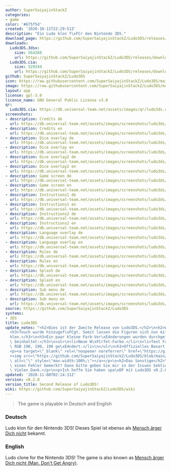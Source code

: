 ```yaml
---
author: SuperSaiyajinStackZ
categories:
- game
color: '#675f5d'
created: '2020-10-11T22:29:51Z'
description: "Ein Ludo klon f\xFCr den Nintendo 3DS."
download_page: https://github.com/SuperSaiyajinStackZ/Ludo3DS/releases/tag/v0.2.0
downloads:
  Ludo3DS.3dsx:
    size: 564260
    url: https://github.com/SuperSaiyajinStackZ/Ludo3DS/releases/download/v0.2.0/Ludo3DS.3dsx
  Ludo3DS.cia:
    size: 529344
    url: https://github.com/SuperSaiyajinStackZ/Ludo3DS/releases/download/v0.2.0/Ludo3DS.cia
github: SuperSaiyajinStackZ/Ludo3DS
icon: https://raw.githubusercontent.com/SuperSaiyajinStackZ/Ludo3DS/main/3ds/app/icon.png
image: https://raw.githubusercontent.com/SuperSaiyajinStackZ/Ludo3DS/main/3ds/app/Banner.png
layout: app
license: gpl-3.0
license_name: GNU General Public License v3.0
qr:
  Ludo3DS.cia: https://db.universal-team.net/assets/images/qr/ludo3ds.cia.png
screenshots:
- description: Credits de
  url: https://db.universal-team.net/assets/images/screenshots/ludo3ds/credits-de.png
- description: Credits en
  url: https://db.universal-team.net/assets/images/screenshots/ludo3ds/credits-en.png
- description: Dice overlay de
  url: https://db.universal-team.net/assets/images/screenshots/ludo3ds/dice-overlay-de.png
- description: Dice overlay en
  url: https://db.universal-team.net/assets/images/screenshots/ludo3ds/dice-overlay-en.png
- description: Dice overlay2 de
  url: https://db.universal-team.net/assets/images/screenshots/ludo3ds/dice-overlay2-de.png
- description: Dice overlay2 en
  url: https://db.universal-team.net/assets/images/screenshots/ludo3ds/dice-overlay2-en.png
- description: Game screen de
  url: https://db.universal-team.net/assets/images/screenshots/ludo3ds/game-screen-de.png
- description: Game screen en
  url: https://db.universal-team.net/assets/images/screenshots/ludo3ds/game-screen-en.png
- description: Instructions1 de
  url: https://db.universal-team.net/assets/images/screenshots/ludo3ds/instructions1-de.png
- description: Instructions1 en
  url: https://db.universal-team.net/assets/images/screenshots/ludo3ds/instructions1-en.png
- description: Instructions2 de
  url: https://db.universal-team.net/assets/images/screenshots/ludo3ds/instructions2-de.png
- description: Instructions2 en
  url: https://db.universal-team.net/assets/images/screenshots/ludo3ds/instructions2-en.png
- description: Language overlay de
  url: https://db.universal-team.net/assets/images/screenshots/ludo3ds/language-overlay-de.png
- description: Language overlay en
  url: https://db.universal-team.net/assets/images/screenshots/ludo3ds/language-overlay-en.png
- description: Rules de
  url: https://db.universal-team.net/assets/images/screenshots/ludo3ds/rules-de.png
- description: Rules en
  url: https://db.universal-team.net/assets/images/screenshots/ludo3ds/rules-en.png
- description: Splash de
  url: https://db.universal-team.net/assets/images/screenshots/ludo3ds/splash-de.png
- description: Splash en
  url: https://db.universal-team.net/assets/images/screenshots/ludo3ds/splash-en.png
- description: Sub menu de
  url: https://db.universal-team.net/assets/images/screenshots/ludo3ds/sub-menu-de.png
- description: Sub menu en
  url: https://db.universal-team.net/assets/images/screenshots/ludo3ds/sub-menu-en.png
source: https://github.com/SuperSaiyajinStackZ/Ludo3DS
systems:
- 3DS
title: Ludo3DS
update_notes: "<h2>Dies ist der Zweite Release von Ludo3DS.</h2>\n<h2>Was gibt's neues?</h2>\n\
  <h3>Touch wurde hinzugef\xFCgt. Somit lassen die Figuren sich nun mit Touch ausw\xE4\
  hlen.</h3>\n<h3>Ein paar kleine Farb-Ver\xE4nderungen wurden durchgef\xFChrt. Dies\
  \ beinhaltet:</h3>\n<ul>\n<li>Neue W\xFCrfel-Farbe.</li>\n<li>Text Farbe wurde zu\
  \ RGB 190, 190, 190 ge\xE4ndert.</li>\n</ul>\n<h3>Offizielles Boxart Cover!</h3>\n\
  <p><a target=\"_blank\" rel=\"noopener noreferrer\" href=\"https://github.com/SuperSaiyajinStackZ/Ludo3DS/blob/main/Cover_ReadMe.png\"\
  ><img src=\"https://github.com/SuperSaiyajinStackZ/Ludo3DS/blob/main/Cover_ReadMe.png\"\
  \ alt=\"\" style=\"max-width:100%;\"></a></p>\n<h2>Das Sonstige</h2>\n<p>Sie haben\
  \ einen Fehler bemerkt? Dann bitte geben Sie mir in der Issues Sektion bescheid!\
  \ Vielen Dank.</p>\n<p>Ich hoffe Sie haben spa\xDF mit Ludo3DS v0.2.0! ~SuperSaiyajinStackZ</p>"
updated: '2020-11-08T02:14:31Z'
version: v0.2.0
version_title: Second Release of Ludo3DS!
wiki: https://github.com/SuperSaiyajinStackZ/Ludo3DS/wiki
---
```

> The game is playable in Deutsch and English

### Deutsch

Ludo klon für den Nintendo 3DS! Dieses Spiel ist ebenso als [Mensch ärger Dich nicht](https://de.wikipedia.org/wiki/Mensch_ärgere_Dich_nicht) bekannt.

### English

Ludo clone for the Nintendo 3DS! The game is also known as [Mensch ärger Dich nicht (Man, Don't Get Angry)](https://en.wikipedia.org/wiki/Mensch_ärgere_Dich_nicht).